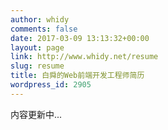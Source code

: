 ```yaml
---
author: whidy
comments: false
date: 2017-03-09 13:13:32+00:00
layout: page
link: http://www.whidy.net/resume
slug: resume
title: 白舜的Web前端开发工程师简历
wordpress_id: 2905
---
```


内容更新中...
